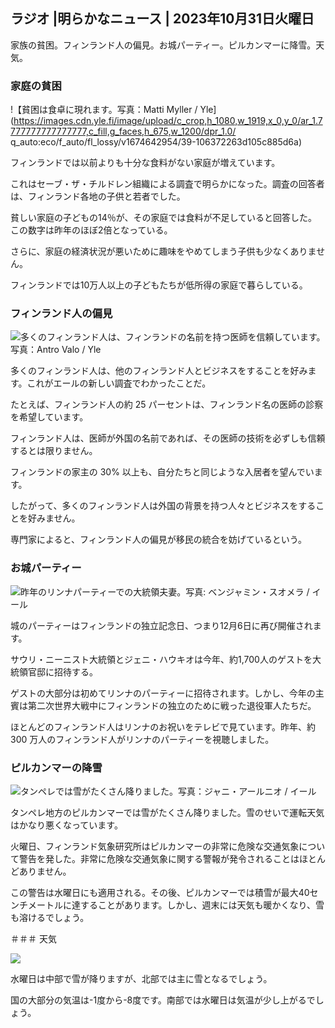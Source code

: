 ## ラジオ \|明らかなニュース \| 2023年10月31日火曜日

家族の貧困。フィンランド人の偏見。お城パーティー。ピルカンマーに降雪。天気。

### 家庭の貧困

!【貧困は食卓に現れます。写真：Matti Myller / Yle](https://images.cdn.yle.fi/image/upload/c_crop,h_1080,w_1919,x_0,y_0/ar_1.7777777777777777,c_fill,g_faces,h_675,w_1200/dpr_1.0/ q_auto:eco/f_auto/fl_lossy/v1674642954/39-106372263d105c885d6a)

フィンランドでは以前よりも十分な食料がない家庭が増えています。

これはセーブ・ザ・チルドレン組織による調査で明らかになった。調査の回答者は、フィンランド各地の子供と若者でした。

貧しい家庭の子どもの14％が、その家庭では食料が不足していると回答した。この数字は昨年のほぼ2倍となっている。

さらに、家庭の経済状況が悪いために趣味をやめてしまう子供も少なくありません。

フィンランドでは10万人以上の子どもたちが低所得の家庭で暮らしている。

### フィンランド人の偏見

![多くのフィンランド人は、フィンランドの名前を持つ医師を信頼しています。写真：Antro Valo / Yle](https://images.cdn.yle.fi/image/upload/c_crop,h_3179,w_5653,x_0,y_83/ar_1.7777777777777777,c_fill,g_faces,h_675,w_1200/dpr_1.0/q_auto:eco/f_auto/fl_lossy/v1697116975/39-11855466527f10854aec)

多くのフィンランド人は、他のフィンランド人とビジネスをすることを好みます。これがエールの新しい調査でわかったことだ。

たとえば、フィンランド人の約 25 パーセントは、フィンランド名の医師の診察を希望しています。

フィンランド人は、医師が外国の名前であれば、その医師の技術を必ずしも信頼するとは限りません。

フィンランドの家主の 30% 以上も、自分たちと同じような入居者を望んでいます。

したがって、多くのフィンランド人は外国の背景を持つ人々とビジネスをすることを好みません。

専門家によると、フィンランド人の偏見が移民の統合を妨げているという。

### お城パーティー

![昨年のリンナパーティーでの大統領夫妻。写真: ベンジャミン・スオメラ / イール](https://images.cdn.yle.fi/image/upload/c_crop,h_1674,w_2976,x_0,y_24/ar_1.7777777777777777,c_fill,g_faces,h_675,w_1200/dpr_1.0/q_auto:eco/f_auto/fl_lossy/v1670345033/39-1044359638f710a6e724)

城のパーティーはフィンランドの独立記念日、つまり12月6日に再び開催されます。

サウリ・ニーニスト大統領とジェニ・ハウキオは今年、約1,700人のゲストを大統領官邸に招待する。

ゲストの大部分は初めてリンナのパーティーに招待されます。しかし、今年の主賓は第二次世界大戦中にフィンランドの独立のために戦った退役軍人たちだ。

ほとんどのフィンランド人はリンナのお祝いをテレビで見ています。昨年、約 300 万人のフィンランド人がリンナのパーティーを視聴しました。

### ピルカンマーの降雪

![タンペレでは雪がたくさん降りました。写真：ジャニ・アールニオ / イール](https://images.cdn.yle.fi/image/upload/c_crop,h_3375,w_6000,x_0,y_331/ar_1.7777777777777777,c_fill,g_faces,h_675,w_1200/dpr_1.0/q_auto:eco/f_auto/fl_lossy/v1698736404/39-11934306540799d9879d)

タンペレ地方のピルカンマーでは雪がたくさん降りました。雪のせいで運転天気はかなり悪くなっています。

火曜日、フィンランド気象研究所はピルカンマーの非常に危険な交通気象について警告を発した。非常に危険な交通気象に関する警報が発令されることはほとんどありません。

この警告は水曜日にも適用される。その後、ピルカンマーでは積雪が最大40センチメートルに達することがあります。しかし、週末には天気も暖かくなり、雪も溶けるでしょう。

＃＃＃ 天気

![](https://images.cdn.yle.fi/image/upload/c_crop,h_1080,w_1919,x_0,y_0/ar_1.7777777777777777,c_fill,g_faces,h_675,w_1200/dpr_1.0/q_auto:eco/f_auto/fl_lossy/v1698767793/39-11940016541239893d2b)

水曜日は中部で雪が降りますが、北部では主に雪となるでしょう。

国の大部分の気温は-1度から-8度です。南部では水曜日は気温が少し上がるでしょう。